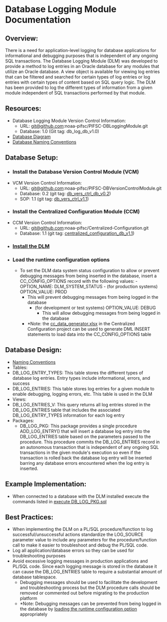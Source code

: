 # Database Logging Module Documentation

## Overview:
There is a need for application-level logging for database applications for informational and debugging purposes that is independent of any ongoing SQL transactions. The Database Logging Module (DLM) was developed to provide a method to log entries in an Oracle database for any modules that utilize an Oracle database.  A view object is available for viewing log entries that can be filtered and searched for certain types of log entries or log entries with certain types of content based on SQL query logic.  The DLM has been provided to log the different types of information from a given module independent of SQL transactions performed by that module.

## Resources:
- Database Logging Module Version Control Information:
  -	URL: git@github.com:noaa-pifsc/PIFSC-DBLoggingModule.git
  - Database: 1.0 (Git tag: db_log_db_v1.0)
-	[Database Diagram](./data_model/DB_Log_diagram.png)
-	[Database Naming Conventions](./Database%20Logging%20Module%20DB%20Naming%20Conventions.MD)

## <a name="database_setup"></a>Database Setup:
-	### Install the Database Version Control Module (VCM)
  - VCM Version Control Information:
    - URL: git@github.com:noaa-pifsc/PIFSC-DBVersionControlModule.git
    - Database: 0.2 (git tag: [db_vers_ctrl_db_v0.2](https://github.com/noaa-pifsc/PIFSC-DBVersionControlModule/releases/tag/db_vers_ctrl_db_v0.2))
    - SOP: 1.1 (git tag: [db_vers_ctrl_v1.1](https://github.com/noaa-pifsc/PIFSC-DBVersionControlModule/releases/tag/db_vers_ctrl_v1.1))
-	### Install the Centralized Configuration Module (CCM)
  - CCM Version Control Information:
    - URL: git@github.com:noaa-pifsc/Centralized-Configuration.git
    - Database: 1.1 (git tag: [centralized_configuration_db_v1.1](https://github.com/noaa-pifsc/PIFSC-DBVersionControlModule/releases/tag/db_vers_ctrl_db_v0.2))
- ### [Install the DLM](./Installing%20or%20Upgrading%20the%20Database%20Logging%20Module.MD)
- ### Load the runtime configuration options
  - To set the DLM data system status configuration to allow or prevent debugging messages from being inserted in the database, insert a CC_CONFIG_OPTIONS record  with the following values:
		- OPTION_NAME: DLM_SYSTEM_STATUS
		- (for production systems) OPTION_VALUE: PROD
      - This will prevent debugging messages from being logged in the database
		- (for development or test systems) OPTION_VALUE: DEBUG
			- This will allow debugging messages from being logged in the database
    -   \*Note: the [cc_data_generator.xlsx](https://github.com/noaa-pifsc/Centralized-Configuration/blob/master/docs/cc_data_generator.xlsx) in the Centralized Configuration project can be used to generate DML INSERT statements to load data into the CC_CONFIG_OPTIONS table

## Database Design:
-	[Naming Conventions](./Database%20Logging%20Module%20DB%20Naming%20Conventions.MD)
-	Tables:
  - DB_LOG_ENTRY_TYPES: This table stores the different types of database log entries.  Entry types include informational, errors, and success
  - DB_LOG_ENTRIES: This table stores log entries for a given module to enable debugging, logging errors, etc.  This table is used in the DLM
-	Views:
  - DB_LOG_ENTRIES_V: This query returns all log entries stored in the DB_LOG_ENTRIES table that includes the associated DB_LOG_ENTRY_TYPES information for each log entry
- Packages:
  - DB_LOG_PKG: This package provides a single procedure ADD_LOG_ENTRY() that will insert a database log entry into the DB_LOG_ENTRIES table based on the parameters passed to the procedure.  This procedure commits the DB_LOG_ENTRIES record in an autonomous transaction that is independent of any ongoing SQL transactions in the given module's execution so even if the transaction is rolled back the database log entry will be inserted barring any database errors encountered when the log entry is inserted.

## Example Implementation:
- When connected to a database with the DLM installed execute the commands listed in [execute DB_LOG_PKG.sql](../SQL/scripts/execute%20DB_LOG_PKG.sql)

## Best Practices:
- When implementing the DLM on a PL/SQL procedure/function to log successful/unsuccessful actions standardize the LOG_SOURCE parameter value to include any parameters for the procedure/function call to make it easier to troubleshoot and debug the PL/SQL code.
- Log all application/database errors so they can be used for troubleshooting purposes
- Avoid excessive logging messages in production applications and PL/SQL code.  Since each logging message is stored in the database it can cause the DB_LOG_ENTRIES table to require a substantial amount of database tablespace.   
  - Debugging messages should be used to facilitate the development and troubleshooting process but the DLM procedure calls should be removed or commented out before migrating to the production platform
  - \*Note: Debugging messages can be prevented from being logged in the database by  [loading the runtime configuration option](#load-the-runtime-configuration-options) appropriately
